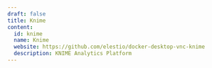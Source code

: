 ```yaml
---
draft: false
title: Knime
content:
  id: knime
  name: Knime
  website: https://github.com/elestio/docker-desktop-vnc-knime
  description: KNIME Analytics Platform
---
```

